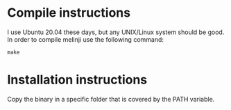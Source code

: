 # Compile instructions

I use Ubuntu 20.04 these days, but any UNIX/Linux system should be good.
In order to compile melinji use the following command:

```shell
make
```

# Installation instructions

Copy the binary in a specific folder that is covered by the PATH variable.
